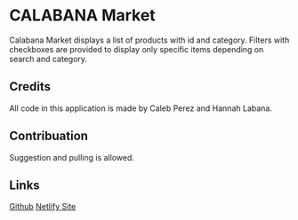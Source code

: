 # CALABANA Market

Calabana Market displays a list of products with id and category. Filters with checkboxes are provided to display only specific items depending on search and category.

## Credits

All code in this application is made by Caleb Perez and Hannah Labana.

## Contribuation

Suggestion and pulling is allowed.

## Links

[Github](https://github.com/keylperez/Calabana)
[Netlify Site](https://calabana-market.netlify.app/)
